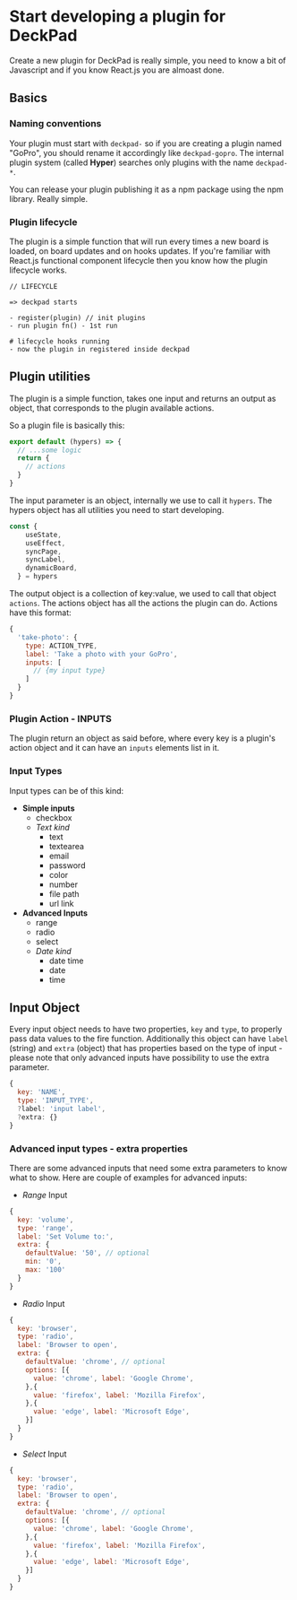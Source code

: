 # Start developing a plugin for DeckPad

Create a new plugin for DeckPad is really simple, you need to know a bit of Javascript and if you know React.js you are almoast done.


## Basics

### **Naming conventions**

Your plugin must start with `deckpad-` so if you are creating a plugin named "GoPro", you should rename it accordingly like `deckpad-gopro`. The internal plugin system (called **Hyper**) searches only plugins with the name `deckpad-*`.

You can release your plugin publishing it as a npm package using the npm library. Really simple.

### Plugin lifecycle

The plugin is a simple function that will run every times a new board is loaded, on board updates and on hooks updates. If you're familiar with React.js functional component lifecycle then you know how the plugin lifecycle works.
```
// LIFECYCLE

=> deckpad starts

- register(plugin) // init plugins
- run plugin fn() - 1st run

# lifecycle hooks running
- now the plugin in registered inside deckpad
```

## Plugin utilities

The plugin is a simple function, takes one input and returns an output as object, that corresponds to the plugin available actions.

So a plugin file is basically this:
```js
export default (hypers) => {
  // ...some logic
  return {
    // actions
  }
}
```

The input parameter is an object, internally we use to call it `hypers`.
The hypers object has all utilities you need to start developing.
```js
const {
    useState,
    useEffect,
    syncPage,
    syncLabel,
    dynamicBoard,
  } = hypers
```

The output object is a collection of key:value, we used to call that object `actions`.
The actions object has all the actions the plugin can do. Actions have this format:
```js
{
  'take-photo': {
    type: ACTION_TYPE,
    label: 'Take a photo with your GoPro',
    inputs: [
      // {my input type}
    ]
  }
}  
```


### Plugin Action - INPUTS

The plugin return an object as said before, where every key is a plugin's action object and it can have an `inputs` elements list in it.

### Input Types
Input types can be of this kind:

- **Simple inputs**
  - checkbox
  - *Text kind*
    - text
    - textearea
    - email
    - password
    - color
    - number
    - file path
    - url link
- **Advanced Inputs**
  - range
  - radio
  - select
  - *Date kind*
    - date time
    - date
    - time

## Input Object
Every input object needs to have two properties, `key` and `type`, to properly pass data values to the fire function.
Additionally this object can have `label` (string) and `extra` (object) that has properties based on the type of input - please note that only advanced inputs have possibility to use the extra parameter.
```js
{
  key: 'NAME',
  type: 'INPUT_TYPE',
  ?label: 'input label',
  ?extra: {}
}
```

### Advanced input types - extra properties

There are some advanced inputs that need some extra parameters to know what to show. Here are couple of examples for advanced inputs:

- *Range* Input
```js
{
  key: 'volume',
  type: 'range',
  label: 'Set Volume to:',
  extra: {
    defaultValue: '50', // optional
    min: '0',
    max: '100'
  }
}
```

- *Radio* Input
```js
{
  key: 'browser',
  type: 'radio',
  label: 'Browser to open',
  extra: {
    defaultValue: 'chrome', // optional
    options: [{
      value: 'chrome', label: 'Google Chrome',
    },{
      value: 'firefox', label: 'Mozilla Firefox',
    },{
      value: 'edge', label: 'Microsoft Edge',
    }]
  }
}
```

- *Select* Input
```js
{
  key: 'browser',
  type: 'radio',
  label: 'Browser to open',
  extra: {
    defaultValue: 'chrome', // optional
    options: [{
      value: 'chrome', label: 'Google Chrome',
    },{
      value: 'firefox', label: 'Mozilla Firefox',
    },{
      value: 'edge', label: 'Microsoft Edge',
    }]
  }
}
```
